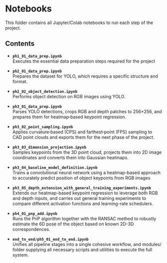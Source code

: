 # Notebooks

This folder contains all Jupyter/Colab notebooks to run each step of the project.

## Contents

- **`ph1_01_data_prep.ipynb`**  
  Executes the essential data preparation steps required for the project

- **`ph2_01_data_prep.ipynb`**  
  Prepares the dataset for YOLO, which requires a specific structure and format.

- **`ph2_02_object_detection.ipynb`**  
  Performs object detection on RGB images using YOLO.

- **`ph3_01_data_prep.ipynb`**  
  Parses YOLO detections, crops RGB and depth patches to 256×256, and prepares them for heatmap‐based keypoint regression.

- **`ph3_02_point_sampling.ipynb`**  
  Applies curvature‐based (CPS) and farthest‐point (FPS) sampling to CAD point clouds and exports them for the next phase of the project.

- **`ph3_03_dimension_projection.ipynb`**  
  Samples keypoints from the 3D point cloud, projects them into 2D image coordinates and converts them into Gaussian heatmaps.

- **`ph3_04_baseline_model_definition.ipynb`**  
  Trains a convolutional neural network using a heatmap-based approach to accurately predict position of object keypoints from RGB images

- **`ph3_05_depth_extension_with_general_training_experiments.ipynb`**  
  Extends our heatmap-based keypoint regression to leverage both RGB and depth inputs, and carries out general training experiments to compare different activation functions and learning-rate schedulers.

- **`ph4_01_pnp_add.ipynb`**  
  Runs the PnP algorithm together with the RANSAC method to robustly estimate the 6D pose of the object based on known 2D-3D correspondences.

- **`end_to_end/ph5_01_end_to_end.ipynb`**  
  Unifies all pipeline stages into a single cohesive workflow, and modules/ folder supplying all necessary scripts and utilities to execute the full system.
